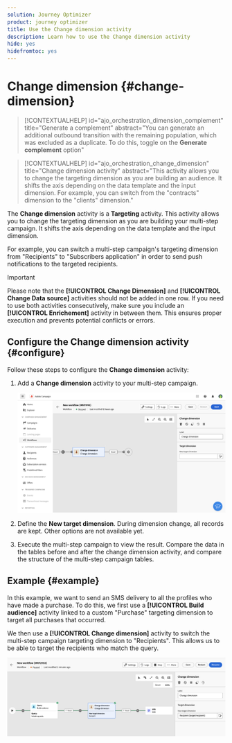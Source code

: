 ```yaml
---
solution: Journey Optimizer
product: journey optimizer
title: Use the Change dimension activity
description: Learn how to use the Change dimension activity
hide: yes
hidefromtoc: yes
---
```

# Change dimension {#change-dimension}

>[!CONTEXTUALHELP]
>id="ajo_orchestration_dimension_complement"
>title="Generate a complement"
>abstract="You can generate an additional outbound transition with the remaining population, which was excluded as a duplicate. To do this, toggle on the **Generate complement** option"

>[!CONTEXTUALHELP]
>id="ajo_orchestration_change_dimension"
>title="Change dimension activity"
>abstract="This activity allows you to change the targeting dimension as you are building an audience. It shifts the axis depending on the data template and the input dimension. For example, you can switch from the "contracts" dimension to the "clients" dimension."

The **Change dimension** activity is a **Targeting** activity. This activity allows you to change the targeting dimension as you are building your multi-step campaign. It shifts the axis depending on the data template and the input dimension. 

For example, you can switch a multi-step campaign's targeting dimension from "Recipients" to "Subscribers application" in order to send push notifications to the targeted recipients.

>[!IMPORTANT]
>
>Please note that the **[!UICONTROL Change Dimension]** and **[!UICONTROL Change Data source]** activities should not be added in one row. If you need to use both activities consecutively, make sure you include an **[!UICONTROL Enrichement]** activity in between them. This ensures proper execution and prevents potential conflicts or errors.

## Configure the Change dimension activity {#configure}

Follow these steps to configure the **Change dimension** activity:

1. Add a **Change dimension** activity to your multi-step campaign.

   ![](../assets/workflow-change-dimension.png)

1. Define the **New target dimension**. During dimension change, all records are kept. Other options are not available yet. 

1. Execute the multi-step campaign to view the result. Compare the data in the tables before and after the change dimension activity, and compare the structure of the multi-step campaign tables.

## Example {#example}

In this example, we want to send an SMS delivery to all the profiles who have made a purchase. To do this, we first use a **[!UICONTROL Build audience]** activity linked to a custom "Purchase" targeting dimension to target all purchases that occurred.

We then use a **[!UICONTROL Change dimension]** activity to switch the multi-step campaign targeting dimension to "Recipients". This allows us to be able to target the recipients who match the query.

![](../assets/workflow-change-dimension-example.png)
